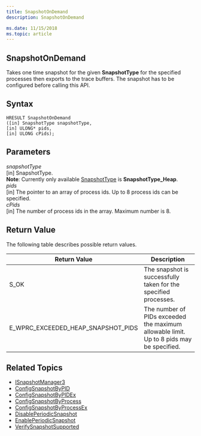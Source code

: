 ```yaml
---
title: SnapshotOnDemand 
description: SnapshotOnDemand

ms.date: 11/15/2018
ms.topic: article
---
```


## SnapshotOnDemand

Takes one time snapshot for the given **SnapshotType** for the specified processes then exports to the trace buffers. The snapshot has to be configured before calling this API.

## Syntax

```
HRESULT SnapshotOnDemand
([in] SnapshotType snapshotType,
[in] ULONG* pids,
[in] ULONG cPids);
```


## Parameters

*snapshotType* <br/>
[in] SnapshotType. <br/>
**Note**: Currently only available [SnapshotType](snapshottype.md) is **SnapshotType_Heap**.  <br/>
*pids*  <br/>
[in] The pointer to an array of process ids. Up to 8 process ids can be specified.  <br/>
*cPids*  <br/>
[in] The number of process ids in the array. Maximum number is 8. <br/>

## Return Value

The following table describes possible return values.

|Return Value	| Description |
|---------------|-------------|
|S_OK	|The snapshot is successfully taken for the specified processes. |
| E_WPRC_EXCEEDED_HEAP_SNAPSHOT_PIDS |	The number of PIDs exceeded the maximum allowable limit. Up to 8 pids may be specified.|

## Related Topics

* [ISnapshotManager3](isnapshotmanager3.md)
* [ConfigSnapshotByPID](configsnapshotbypid.md)
* [ConfigSnapshotByPIDEx](configsnapshotbypidex.md)
* [ConfigSnapshotByProcess](configsnapshotbyprocess.md)
* [ConfigSnapshotByProcessEx](configsnapshotbyprocessex.md)
* [DisablePeriodicSnapshot](disableperiodicsnapshot.md)
* [EnablePeriodicSnapshot](enableperiodicsnapshot.md)
* [VerifySnapshotSupported](verifysnapshotsupported.md)